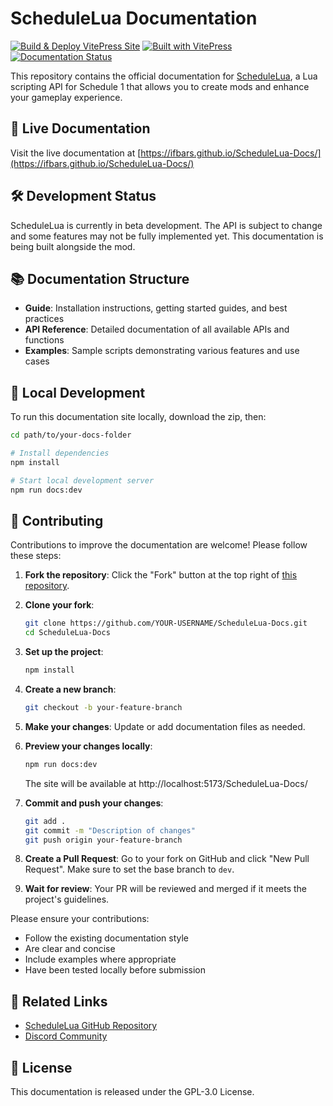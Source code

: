 # ScheduleLua Documentation

[![Build & Deploy VitePress Site](https://github.com/ifBars/ScheduleLua-Docs/actions/workflows/deploy.yml/badge.svg)](https://github.com/ifBars/ScheduleLua-Docs/actions/workflows/deploy.yml)
[![Built with VitePress](https://img.shields.io/badge/Built%20with-VitePress-42b883)](https://vitepress.dev/)
[![Documentation Status](https://img.shields.io/badge/Documentation-Beta-orange)](https://ifbars.github.io/ScheduleLua-Docs/guide/documentation-progress)

This repository contains the official documentation for [ScheduleLua](https://github.com/ifBars/ScheduleLua), a Lua scripting API for Schedule 1 that allows you to create mods and enhance your gameplay experience.

## 🚀 Live Documentation

Visit the live documentation at [https://ifbars.github.io/ScheduleLua-Docs/](https://ifbars.github.io/ScheduleLua-Docs/)

## 🛠️ Development Status

ScheduleLua is currently in beta development. The API is subject to change and some features may not be fully implemented yet. This documentation is being built alongside the mod.

## 📚 Documentation Structure

- **Guide**: Installation instructions, getting started guides, and best practices
- **API Reference**: Detailed documentation of all available APIs and functions
- **Examples**: Sample scripts demonstrating various features and use cases

## 🧰 Local Development

To run this documentation site locally, download the zip, then:

```bash
cd path/to/your-docs-folder

# Install dependencies
npm install

# Start local development server
npm run docs:dev
```

## 👥 Contributing

Contributions to improve the documentation are welcome! Please follow these steps:

1. **Fork the repository**: Click the "Fork" button at the top right of [this repository](https://github.com/ifBars/ScheduleLua-Docs).

2. **Clone your fork**: 
   ```bash
   git clone https://github.com/YOUR-USERNAME/ScheduleLua-Docs.git
   cd ScheduleLua-Docs
   ```

3. **Set up the project**:
   ```bash
   npm install
   ```

4. **Create a new branch**:
   ```bash
   git checkout -b your-feature-branch
   ```

5. **Make your changes**: Update or add documentation files as needed.

6. **Preview your changes locally**:
   ```bash
   npm run docs:dev
   ```
   The site will be available at http://localhost:5173/ScheduleLua-Docs/

7. **Commit and push your changes**:
   ```bash
   git add .
   git commit -m "Description of changes"
   git push origin your-feature-branch
   ```

8. **Create a Pull Request**: Go to your fork on GitHub and click "New Pull Request". Make sure to set the base branch to `dev`.

9. **Wait for review**: Your PR will be reviewed and merged if it meets the project's guidelines.

Please ensure your contributions:
- Follow the existing documentation style
- Are clear and concise
- Include examples where appropriate
- Have been tested locally before submission

## 🔗 Related Links

- [ScheduleLua GitHub Repository](https://github.com/ifBars/ScheduleLua)
- [Discord Community](https://discord.gg/Ab8snpEFDn)

## 📄 License

This documentation is released under the GPL-3.0 License. 